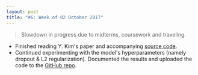 ```yaml
---
layout: post
title: "#6: Week of 02 October 2017"
---
```


> Slowdown in progress due to midterms, coursework and traveling.

- Finished reading Y. Kim's paper and accompanying [source code](https://github.com/yoonkim/CNN_sentence).
- Continued experimenting with the model's hyperparameters (namely dropout & L2 regularization). Documented the results and uploaded the code to the [GitHub repo](https://github.com/SuyashLakhotia/RottenTomatoesCNN).
